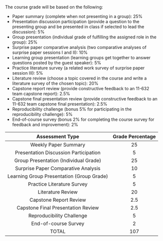 The course grade will be based on the following:

- Paper summary (complete when not presenting in a group): 25%
- Presentation discussion participation (provide a question to the presenting group and be presented in class if selected to lead the discussion): 5%
- Group presentation (individual grade of fulfilling the assigned role in the group): 25%
- Surprise paper comparative analysis (two comparative analyses of surprise paper sessions I and II): 10%
- Learning group presentation (learning groups get together to answer questions posted by the guest speaker): 5%
- Practice literature survey (a related work survey of surprise paper session III): 5%
- Literature review (choose a topic covered in the course and write a literature survey of the chosen topic): 20%
- Capstone report review (provide constructive feedback to an 11-632 team capstone report): 2.5%
- Capstone final presentation review (provide constructive feedback to an 11-632 team capstone final presentation): 2.5%
- Reproducibility challenge (bonus 5% for participating in the reproducibility challenge): 5%
- End-of-course survey (bonus 2% for completing the course survey for feedback and improvement): 2%

|          **Assessment Type**          | **Grade Percentage** |
|:-------------------------------------:|:--------------------:|
|          Weekly Paper Summary           |          25          |
| Presentation Discussion Participation   |           5          |
| Group Presentation (Individual Grade)   |          25          |
|  Surprise Paper Comparative Analysis    |          10          |
|Learning Group Presentation (Group Grade)|           5          |
|       Practice Literature Survey        |           5          |
|           Literature Review             |          20          |
|         Capstone Report Review          |          2.5         |
| Capstone Final Presentation Review      |          2.5         |
|       Reproducibility Challenge         |           5          |
|          End-of-course Survey           |           2          |
|                 TOTAL                   |          107         |

